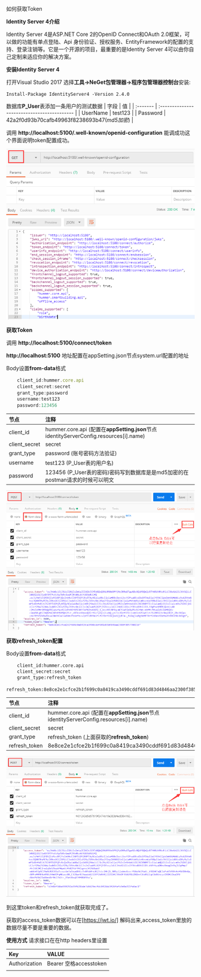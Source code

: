 如何获取Token

**Identity Server 4介绍**

Identity Server 4是ASP.NET Core 2的OpenID Connect和OAuth 2.0框架，可以做的功能有单点登陆、Api 身份验证、授权服务、EntityFramework的配置的支持、登录注销等。它是一个开源的项目，最重要的是Identity Server 4可以由你自己定制来适应你的解决方案。

**安装Identity Server 4**

打开Visual Studio 2017 选择**工具->NeGet包管理器->程序包管理器控制台**安装:

```
Install-Package IdentityServer4 -Version 2.4.0
```
数据库**P_User**表添加一条用户的测试数据 
| 字段     | 值                                          |
| :------- | :------------------------------------------ |
| UserName | test123                                     |
| Password | 42a2f0d93b70cafb49963f8238693b47(*md5加密*) |

调用 **http://localhost:5100/.well-known/openid-configuration** 能调成功这个界面说明token配置成功。

![GitHub](../accets/well-known.png)

**获取Token**

调用 **http://localhost:5100/connect/token** 

**http://localhost:5100** 地址配置在appSetting.json节点system.url配置的地址

Body设置**from-data**格式

```javascript
    client_id:hummer.core.api
    client_secret:secret
    grant_type:password
    username:test123
    password:123456
```

| 节点          | 注释                                                                                  |
| :------------ | :------------------------------------------------------------------------------------ |
| client_id     | hummer.core.api (配置在**appSetting.json**节点identityServerConfig.resources[i].name) |
| client_secret | secret                                                                                |
| grant_type    | password (账号密码方法验证)                                                           |
| username      | test123 (P_User表的用户名)                                                            |
| password      | 123456 (P_User表的密码)密码写到数据库是是md5加密的在postman请求的时候可以明文         |

![GitHub](../accets/gettoken.png)


**获取refresh_token配置**

Body设置**from-data**格式

```javascrpit
    client_id:hummer.core.api
    client_secret:secret
    grant_type:refresh_token
    refresh_token:8e8ce2e1cfce2b1f699c0a8419ca3490cddf691d83d4846aa2300f3857708116
```

| 节点          | 注释                                                                                  |
| :------------ | :------------------------------------------------------------------------------------ |
| client_id     | hummer.core.api (配置在**appSetting.json**节点identityServerConfig.resources[i].name) |
| client_secret | secret                                                                                |
| grant_type    | refresh_token (上面获取的**refresh_token**)                                           |
| refresh_token | 8e8ce2e1cfce2b1f699c0a8419ca3490cddf691d83d4846aa2300f3857708116                      |

![GitHub](../accets/refresh_token.png)

到这里token和refresh_token就获取完成了。

获取的access_token数据可以在[https://jwt.io/] 解码出来,access_token里放的数据尽量不要是重要的数据。

**使用方式**
请求接口在在http headers里设置

| Key          | VALUE                   |
| :------------ | :--------------------- |
| Authorization | Bearer 空格accesstoken |
|               |